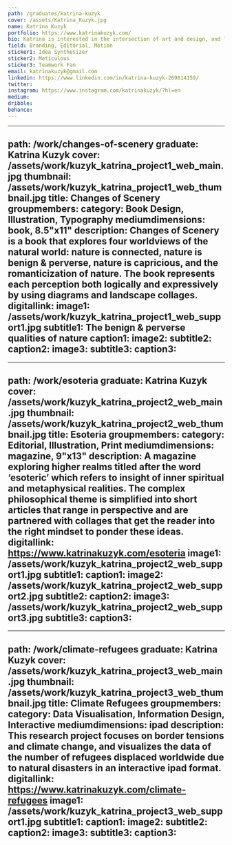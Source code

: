 ```yaml
---
path: /graduates/katrina-kuzyk
cover: /assets/Katrina_Kuzyk.jpg
name: Katrina Kuzyk
portfolio: https://www.katrinakuzyk.com/
bio: Katrina is interested in the intersection of art and design, and learning through experimenting and taking risks. She enjoys working with surreal imagery and collages to create ominous atmospheres. Themes that occur in her work are synthesizing complex philosophical ideas, and presenting research on catastrophic socio-environmental problems. There’s something about designing for apocalyptic situations that really makes her feel alive. She wants to work in an environment where she can continue learning and pushing creative boundaries.
field: Branding, Editorial, Motion
sticker1: Idea Synthesizer
sticker2: Meticulous
sticker3: Teamwork Fan
email: katrinakuzyk@gmail.com
linkedin: https://www.linkedin.com/in/katrina-kuzyk-269814159/
twitter:
instagram: https://www.instagram.com/katrinakuzyk/?hl=en
medium:
dribble:
behance:
---
```


---
path: /work/changes-of-scenery
graduate: Katrina Kuzyk
cover: /assets/work/kuzyk_katrina_project1_web_main.jpg
thumbnail: /assets/work/kuzyk_katrina_project1_web_thumbnail.jpg
title: Changes of Scenery
groupmembers:
category: Book Design, Illustration, Typography
mediumdimensions: book, 8.5"x11"
description: Changes of Scenery is a book that explores four worldviews of the natural world: nature is connected, nature is benign & perverse, nature is capricious, and the romanticization of nature. The book represents each perception both logically and expressively by using diagrams and landscape collages.
digitallink:
image1: /assets/work/kuzyk_katrina_project1_web_support1.jpg
subtitle1: The benign & perverse qualities of nature
caption1:
image2:
subtitle2:
caption2:
image3:
subtitle3:
caption3:
---

---
path: /work/esoteria
graduate: Katrina Kuzyk
cover: /assets/work/kuzyk_katrina_project2_web_main.jpg
thumbnail: /assets/work/kuzyk_katrina_project2_web_thumbnail.jpg
title: Esoteria 
groupmembers:
category: Editorial, Illustration, Print
mediumdimensions: magazine, 9"x13"
description: A magazine exploring higher realms titled after the word ‘esoteric’ which refers to insight of inner spiritual and metaphysical realities. The complex philosophical theme is simplified into short articles that range in perspective and are partnered with collages that get the reader into the right mindset to ponder these ideas.
digitallink: https://www.katrinakuzyk.com/esoteria
image1: /assets/work/kuzyk_katrina_project2_web_support1.jpg
subtitle1:
caption1:
image2: /assets/work/kuzyk_katrina_project2_web_support2.jpg
subtitle2:
caption2:
image3: /assets/work/kuzyk_katrina_project2_web_support3.jpg
subtitle3:
caption3:
---

---
path: /work/climate-refugees
graduate: Katrina Kuzyk
cover: /assets/work/kuzyk_katrina_project3_web_main.jpg
thumbnail: /assets/work/kuzyk_katrina_project3_web_thumbnail.jpg
title: Climate Refugees
groupmembers:
category: Data Visualisation, Information Design, Interactive
mediumdimensions:  ipad 
description: This research project focuses on border tensions and climate change, and visualizes the data of the number of refugees displaced worldwide due to natural disasters in an interactive ipad format. 
digitallink: https://www.katrinakuzyk.com/climate-refugees
image1: /assets/work/kuzyk_katrina_project3_web_support1.jpg
subtitle1:
caption1:
image2: 
subtitle2:
caption2:
image3: 
subtitle3:
caption3:
---
